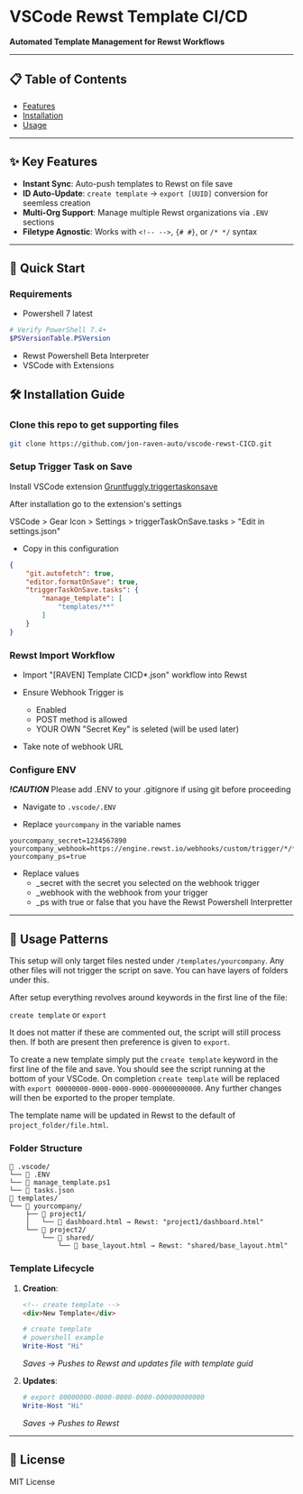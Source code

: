 # VSCode Rewst Template CI/CD  
**Automated Template Management for Rewst Workflows**  

---

## 📋 Table of Contents  
- [Features](#-key-features)  
- [Installation](#-installation-guide)  
- [Usage](#-usage-patterns) 

---

## ✨ Key Features  
- **Instant Sync**: Auto-push templates to Rewst on file save  
- **ID Auto-Update**: `create template` → `export [UUID]` conversion for seemless creation
- **Multi-Org Support**: Manage multiple Rewst organizations via `.ENV` sections  
- **Filetype Agnostic**: Works with `<!-- -->`, `{# #}`, or `/* */` syntax  

---

## 🚀 Quick Start  

### Requirements  
- Powershell 7 latest
```powershell
# Verify PowerShell 7.4+
$PSVersionTable.PSVersion
```
- Rewst Powershell Beta Interpreter
- VSCode with Extensions


## 🛠️ Installation Guide  

### Clone this repo to get supporting files
   ```bash
   git clone https://github.com/jon-raven-auto/vscode-rewst-CICD.git
   ```  
### Setup Trigger Task on Save
Install VSCode extension [Gruntfuggly.triggertaskonsave](https://github.com/Gruntfuggly/triggertaskonsave)

After installation go to the extension's settings

VSCode > Gear Icon > Settings > triggerTaskOnSave.tasks > "Edit in settings.json"

- Copy in this configuration
```json
{
    "git.autofetch": true,
    "editor.formatOnSave": true,
    "triggerTaskOnSave.tasks": {
        "manage_template": [
            "templates/**"
        ]
    }
}
```

### Rewst Import Workflow

- Import "\[RAVEN] Template CICD*.json" workflow into Rewst

- Ensure Webhook Trigger is
    - Enabled
    - POST method is allowed
    - YOUR OWN "Secret Key" is seleted (will be used later)

- Take note of webhook URL

### Configure ENV
***!CAUTION***
Please add .ENV to your .gitignore if using git before proceeding 

- Navigate to ```.vscode/.ENV```

- Replace `yourcompany` in the variable names
```
yourcompany_secret=1234567890
yourcompany_webhook=https://engine.rewst.io/webhooks/custom/trigger/*/*
yourcompany_ps=true
```


- Replace values
    - _secret with the secret you selected on the webhook trigger
    - _webhook with the webhook from your trigger
    - _ps with true or false that you have the Rewst Powershell Interpretter
 
---

## 🧩 Usage Patterns  

This setup will only target files nested under `/templates/yourcompany`. Any other files will not trigger the script on save. You can have layers of folders under this.

After setup everything revolves around keywords in the first line of the file:

`create template` or `export`

It does not matter if these are commented out, the script will still process then. If both are present then preference is given to `export`.

To create a new template simply put the `create template` keyword in the first line of the file and save. You should see the script running at the bottom of your VSCode. On completion `create template` will be replaced with `export 00000000-0000-0000-0000-000000000000`. Any further changes will then be exported to the proper template.

The template name will be updated in Rewst to the default of `project_folder/file.html`.

### Folder Structure  
```  
📁 .vscode/
└── 📄 .ENV
└── 📄 manage_template.ps1
└── 📄 tasks.json
📁 templates/
└── 📁 yourcompany/  
    ├── 📁 project1/  
    │   └── 📄 dashboard.html → Rewst: "project1/dashboard.html"  
    └── 📁 project2/  
        └── 📁 shared/  
            └── 📄 base_layout.html → Rewst: "shared/base_layout.html"  
```

### Template Lifecycle  
1. **Creation**:  
   ```html
   <!-- create template -->
   <div>New Template</div>
   ```  

    ```powershell
   # create template
   # powershell example
   Write-Host "Hi"
   ```  
   *Saves → Pushes to Rewst and updates file with template guid*  

2. **Updates**:  
   ```powershell
   # export 00000000-0000-0000-0000-000000000000 
   Write-Host "Hi"
   ```  
   *Saves → Pushes to Rewst*  


---

## 📜 License  
MIT License